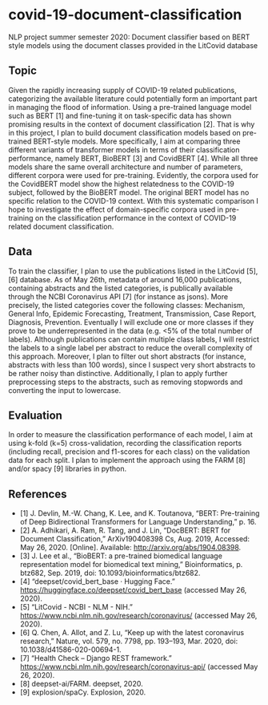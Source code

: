 # covid-19-document-classification
NLP project summer semester 2020: Document classifier based on BERT style models using the document classes provided in the LitCovid database

## Topic
Given the rapidly increasing supply of COVID-19 related publications, categorizing the available literature could potentially form an important part in managing the flood of information. Using a pre-trained language model such as BERT [1] and fine-tuning it on task-specific data has shown promising results in the context of document classification [2]. That is why in this project, I plan to build document classification models based on pre-trained BERT-style models. More specifically, I aim at comparing three different variants of transformer models in terms of their classification performance, namely BERT, BioBERT [3] and CovidBERT [4]. While all three models share the same overall architecture and number of parameters, different corpora were used for pre-training. Evidently, the corpora used for the CovidBERT model show the highest relatedness to the COVID-19 subject, followed by the BioBERT model. The original BERT model has no specific relation to the COVID-19 context. With this systematic comparison I hope to investigate the effect of domain-specific corpora used in pre-training on the classification performance in the context of COVID-19 related document classification.


## Data 
To train the classifier, I plan to use the publications listed in the LitCovid [5], [6] database. As of May 26th, metadata of around 16,000 publications, containing abstracts and the listed categories, is publically available through the NCBI Coronavirus API [7] (for instance as jsons). More precisely, the listed categories cover the following classes: Mechanism, General Info, Epidemic Forecasting, Treatment, Transmission, Case Report, Diagnosis, Prevention. Eventually I will exclude one or more classes if they prove to be underrepresented in the data (e.g. <5% of the total number of labels). Although publications can contain multiple class labels, I will restrict the labels to a single label per abstract to reduce the overall complexity of this approach. Moreover, I plan to filter out short abstracts (for instance, abstracts with less than 100 words), since I suspect very short abstracts to be rather noisy than distinctive. Additionally, I plan to apply further preprocessing steps to the abstracts, such as removing stopwords and converting the input to lowercase.


## Evaluation 
In order to measure the classification performance of each model, I aim at using k-fold (k=5) cross-validation, recording the classification reports (including recall, precision and f1-scores for each class) on the validation data for each split. I plan to implement the approach using the FARM [8] and/or spacy [9] libraries in python.

## References
- [1]    J. Devlin, M.-W. Chang, K. Lee, and K. Toutanova, “BERT: Pre-training of Deep Bidirectional Transformers for Language Understanding,” p. 16.
- [2]    A. Adhikari, A. Ram, R. Tang, and J. Lin, “DocBERT: BERT for Document Classification,” ArXiv190408398 Cs, Aug. 2019, Accessed: May 26, 2020. [Online]. Available: http://arxiv.org/abs/1904.08398.
- [3]    J. Lee et al., “BioBERT: a pre-trained biomedical language representation model for biomedical text mining,” Bioinformatics, p. btz682, Sep. 2019, doi: 10.1093/bioinformatics/btz682.
- [4]    “deepset/covid_bert_base · Hugging Face.” https://huggingface.co/deepset/covid_bert_base (accessed May 26, 2020).
- [5]    “LitCovid - NCBI - NLM - NIH.” https://www.ncbi.nlm.nih.gov/research/coronavirus/ (accessed May 26, 2020).
- [6]    Q. Chen, A. Allot, and Z. Lu, “Keep up with the latest coronavirus research,” Nature, vol. 579, no. 7798, pp. 193–193, Mar. 2020, doi: 10.1038/d41586-020-00694-1.
- [7]    “Health Check – Django REST framework.” https://www.ncbi.nlm.nih.gov/research/coronavirus-api/ (accessed May 26, 2020).
- [8]    deepset-ai/FARM. deepset, 2020.
- [9]    explosion/spaCy. Explosion, 2020.
